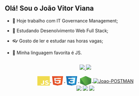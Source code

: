 ## Olá! Sou o João Vitor Viana

- 🔭 Hoje trabalho com IT Governance Management;
- 🌱 Estudando Desenolvimento Web Full Stack;
- 👓 Gosto de ler e estudar nas horas vagas;
- 🎯 Minha linguagem favorita é JS.

  ##

<div align="center">
  <a href="https://github.com/joao-vviana">
  <img height="150em" 
    src="https://github-readme-stats.vercel.app/api?username=joao-vviana&show_icons=true&theme=tokyonight&include_all_commits=true&count_private=true"/>
  <img height="150em" 
    src="https://github-readme-stats.vercel.app/api/top-langs/?username=joao-vviana&layout=compact&langs_count=7&theme=tokyonight"/>
</div>
 <div align="center">
  <div style="display: inline_block"><br>
  <img align="center" alt="Joao-Js" height="30" width="40" src="https://raw.githubusercontent.com/devicons/devicon/master/icons/javascript/javascript-plain.svg">
  <img align="center" alt="Joao-HTML" height="30" width="40" src="https://raw.githubusercontent.com/devicons/devicon/master/icons/html5/html5-original.svg">
  <img align="center" alt="Joao-CSS" height="30" width="40" src="https://raw.githubusercontent.com/devicons/devicon/master/icons/css3/css3-original.svg">
  <img align="center" alt="Joao-NODEJS" height="30" width="40" src="https://raw.githubusercontent.com/devicons/devicon/master/icons/nodejs/nodejs-original.svg">
   <img align="center" alt="Joao-POSTMAN" height="30" width="40" src="https://raw.githubusercontent.com/devicons/devicon/master/icons/postman/postman-original.svg>
  </div>
 </div> 
  
  ##
  
  <div align="center"> 
  <a href="https://instagram.com/jo4ov_" target="_blank"><img src="https://img.shields.io/badge/-Instagram-%23E4405F?style=for-the-badge&logo=instagram&logoColor=white" target="_blank"></a>
  <a href = "mailto:jviana052@gmail.com"><img src="https://img.shields.io/badge/-Gmail-%23333?style=for-the-badge&logo=gmail&logoColor=white" target="_blank"></a>
  <a href="https://www.linkedin.com/in/jo%C3%A3o-vitor-viana-9bb546223/" target="_blank"><img src="https://img.shields.io/badge/-LinkedIn-%230077B5?style=for-the-badge&logo=linkedin&logoColor=white" target="_blank"></a> 
</div>
